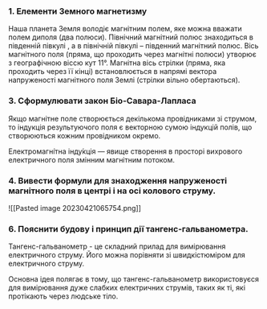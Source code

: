 ### 1. Елементи Земного магнетизму
Наша планета Земля володіє магнітним полем, яке можна вважати полем диполя (два полюси). Північний магнітний полюс знаходиться в південній півкулі , а в північній півкулі – південний магнітний полюс. Вісь магнітного поля (пряма, що проходить через магнітні полюси) утворює з географічною віссю кут 11°. Магнітна вісь стрілки (пряма, яка проходить через її кінці) встановлюється в напрямі вектора напруженості магнітного поля Землі (стрілки вільно обертаються).

### 3. Cформулювати закон Біо-Савара-Лапласа

Якщо магнітне поле створюється декількома провідниками зі струмом, то індукція результуючого поля є векторною сумою індукцій полів, що створюються кожним провідником окремо.

Електромагні́тна інду́кція — явище створення в просторі вихрового електричного поля змінним магнітним потоком.

### 4.  Вивести формули для знаходження напруженості магнітного поля в центрі і на осі  колового струму.
![[Pasted image 20230421065754.png]]

### 6. Пояснити будову і принцип дії тангенс-гальванометра.
Тангенс-гальванометр - це складний прилад для вимірювання електричного струму. Його можна порівняти зі швидкістюміром для електричного струму.

Основна ідея полягає в тому, що тангенс-гальванометр використовуєся для вимірювання дуже слабких електричних струмів, таких як ті, які протікають через людське тіло.